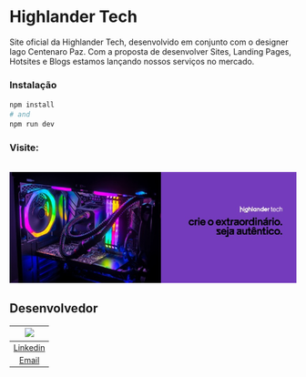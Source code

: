 # Highlander Tech

Site oficial da Highlander Tech, desenvolvido em conjunto com o designer Iago Centenaro Paz. Com a proposta de desenvolver Sites, Landing Pages, Hotsites e Blogs estamos lançando nossos serviços no mercado.

### Instalação

```bash
npm install
# and
npm run dev
```

### Visite:

<br />

<a href="https://www.highlandertech.com.br/">
  <img src="https://raw.githubusercontent.com/Highlander-Tech/HighlanderTech/main/public/social.jpg" alt="Logo HighlanderTech">
</a>

</br>

## Desenvolvedor

| [<img src="https://avatars.githubusercontent.com/u/79429654?v=4" width="75px;"/>](https://github.com/giovanifranz) |
| :-: |
|[Linkedin](https://www.linkedin.com/in/giovanifranz)|
|[Email](mailto:giovanifranz151@gmail.com)|
